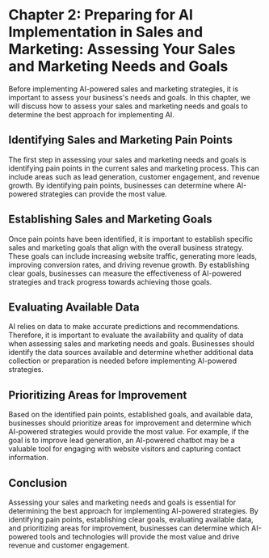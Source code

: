 Chapter 2: Preparing for AI Implementation in Sales and Marketing: Assessing Your Sales and Marketing Needs and Goals
=====================================================================================================================

Before implementing AI-powered sales and marketing strategies, it is important to assess your business's needs and goals. In this chapter, we will discuss how to assess your sales and marketing needs and goals to determine the best approach for implementing AI.

Identifying Sales and Marketing Pain Points
-------------------------------------------

The first step in assessing your sales and marketing needs and goals is identifying pain points in the current sales and marketing process. This can include areas such as lead generation, customer engagement, and revenue growth. By identifying pain points, businesses can determine where AI-powered strategies can provide the most value.

Establishing Sales and Marketing Goals
--------------------------------------

Once pain points have been identified, it is important to establish specific sales and marketing goals that align with the overall business strategy. These goals can include increasing website traffic, generating more leads, improving conversion rates, and driving revenue growth. By establishing clear goals, businesses can measure the effectiveness of AI-powered strategies and track progress towards achieving those goals.

Evaluating Available Data
-------------------------

AI relies on data to make accurate predictions and recommendations. Therefore, it is important to evaluate the availability and quality of data when assessing sales and marketing needs and goals. Businesses should identify the data sources available and determine whether additional data collection or preparation is needed before implementing AI-powered strategies.

Prioritizing Areas for Improvement
----------------------------------

Based on the identified pain points, established goals, and available data, businesses should prioritize areas for improvement and determine which AI-powered strategies would provide the most value. For example, if the goal is to improve lead generation, an AI-powered chatbot may be a valuable tool for engaging with website visitors and capturing contact information.

Conclusion
----------

Assessing your sales and marketing needs and goals is essential for determining the best approach for implementing AI-powered strategies. By identifying pain points, establishing clear goals, evaluating available data, and prioritizing areas for improvement, businesses can determine which AI-powered tools and technologies will provide the most value and drive revenue and customer engagement.

